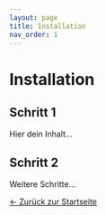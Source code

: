 ```yaml
---
layout: page
title: Installation
nav_order: 1
---
```


# Installation

## Schritt 1
Hier dein Inhalt...

## Schritt 2
Weitere Schritte...

[← Zurück zur Startseite](index.html)